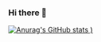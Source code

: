 ### Hi there 👋

[![Anurag's GitHub stats](https://github-readme-stats.vercel.app/api?username=Rassska&show_icons=true&theme=gradient)
)](https://github.com/anuraghazra/github-readme-stats)

